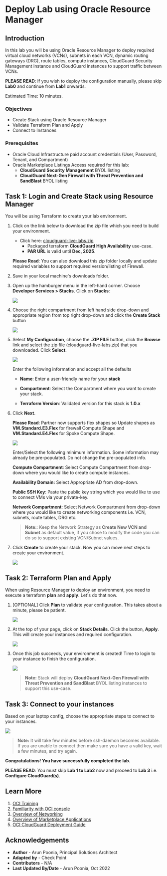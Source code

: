 # Deploy Lab using Oracle Resource Manager

## Introduction

In this lab you will be using Oracle Resource Manager to deploy required virtual cloud networks (VCNs), subnets in each VCN, dynamic routing gateways (DRG), route tables, compute instances, CloudGuard Security Management instance and CloudGuard instances to support traffic between VCNs.

**PLEASE READ**: If you wish to deploy the configuration manually, please skip **Lab0** and continue from **Lab1** onwards.

Estimated Time: 10 minutes.

### Objectives

   - Create Stack using Oracle Resource Manager
   - Validate Terraform Plan and Apply
   - Connect to Instances

### Prerequisites

- Oracle Cloud Infrastructure paid account credentials (User, Password, Tenant, and Compartment)
- Oracle Marketplace Listings Access required for this lab:
    - **CloudGuard Security Management** BYOL listing
    - **CloudGuard Next-Gen Firewall with Threat Prevention and SandBlast** BYOL listing

## Task 1: Login and Create Stack using Resource Manager

You will be using Terraform to create your lab environment.

1.  Click on the link below to download the zip file which you need to build your environment.  

    - Click here: [cloudguard-live-labs.zip](https://objectstorage.us-ashburn-1.oraclecloud.com/p/G6GitPjSoGkuC6nrbYoLkJAVelWH41n1HsXO9vYe9k2oG62cgrmqlvQaSFCEuK_b/n/partners/b/files/o/cloudguard-live-labs.zip)
        - Packaged terraform **CloudGuard High Availability** use-case.
        - **PAR URL** is valid until **Dec, 2025**.

    **Please Read**: You can also download this zip folder locally and update required variables to support required version/listing of Firewall. 

2.  Save in your local machine's downloads folder.

3.  Open up the hamburger menu in the left-hand corner.  Choose **Developer Services > Stacks**. Click on **Stacks**:

    ![](./images/92-ORM-Home-Page.png " ")

4. Choose the right compartment from left hand side drop-down and appropriate region from top right drop-down and click the **Create Stack** button

    ![](./images/93-Create-Stack-Page.png " ")

5.  Select **My Configuration**, choose the **.ZIP FILE** button, click the **Browse** link and select the zip file (cloudguard-live-labs.zip) that you downloaded. Click **Select**.

    ![](./images/94-MyConfiguration-Step1.png " ")

    Enter the following information and accept all the defaults

    - **Name**: Enter a user-friendly name for your **stack**

    - **Compartment**: Select the Compartment where you want to create your stack.

    - **Terraform Version**: Validated version for this stack is **1.0.x**

6.  Click **Next**.

    **Please Read**: Partner now supports flex shapes so Update shapes as **VM.Standard.E3.Flex** for firewall Compute Shape and **VM.Standard.E4.Flex** for Spoke Compute Shape. 

    ![](./images/96-MyConfiguration-Step3.png " ")

    Enter/Select the following minimum information. Some information may already be pre-populated. Do not change the pre-populated info.

    **Compute Compartment**: Select Compute Compartment from drop-down where you would like to create compute instances.  

    **Availability Domain:** Select Appropriate AD from drop-down.

    **Public SSH Key**: Paste the public key string which you would like to use to connect VMs via your private-key.

    **Network Compartment**: Select Network Compartment from drop-down where you would like to create networking components i.e. VCN, subnets, route tables, DRG etc.

    > **Note:**: Keep the Network Strategy as **Create New VCN and Subnet** as default value, if you chose to modify the code you can do so to support existing VCN/Subnet values.

7. Click **Create** to create your stack. Now you can move next steps to create your environment.

    ![](./images/97-Final-Create-Stack.png " ")

## Task 2: Terraform Plan and Apply

When using Resource Manager to deploy an environment, you need to execute a terraform **plan** and **apply**. Let's do that now.

1.  [OPTIONAL] Click **Plan** to validate your configuration. This takes about a minute, please be patient.

    ![](./images/98-Terraform-Plan.png " ")

2.  At the top of your page, click on **Stack Details**.  Click the button, **Apply**. This will create your instances and required configuration.

    ![](./images/99-Terraform-Apply.png " ")

3.  Once this job succeeds, your environment is created! Time to login to your instance to finish the configuration.

    ![](./images/95-Terraform-Apply-Success.png " ")

    > **Note:** Stack will deploy **CloudGuard Next-Gen Firewall with Threat Prevention and SandBlast** BYOL listing instances to support this use-case.

## Task 3: Connect to your instances

Based on your laptop config, choose the appropriate steps to connect to your instances.

![](./images/100-Final-Instances.png " ")

> **Note:** It will take few minutes before ssh-daemon becomes available. If you are unable to connect then make sure you have a valid key, wait a few minutes, and try again.

**Congratulations! You have successfully completed the lab.**

**PLEASE READ**: You must skip **Lab 1 to Lab2** now and proceed to **Lab 3** i.e. **Configure CloudGuard(s)**.

## Learn More

1. [OCI Training](https://www.oracle.com/cloud/iaas/training/)
2. [Familiarity with OCI console](https://docs.us-phoenix-1.oraclecloud.com/Content/GSG/Concepts/console.htm)
3. [Overview of Networking](https://docs.us-phoenix-1.oraclecloud.com/Content/Network/Concepts/overview.htm)
4. [Overview of Marketplace Applications](https://docs.oracle.com/en-us/iaas/Content/Marketplace/Concepts/marketoverview.htm)
5. [OCI CloudGuard Deployment Guide](https://supportcenter.checkpoint.com/supportcenter/portal?eventSubmit_doGoviewsolutiondetails=&solutionid=sk142872)

## Acknowledgements

- **Author** - Arun Poonia, Principal Solutions Architect
- **Adapted by** - Check Point
- **Contributors** - N/A
- **Last Updated By/Date** - Arun Poonia, Oct 2022
